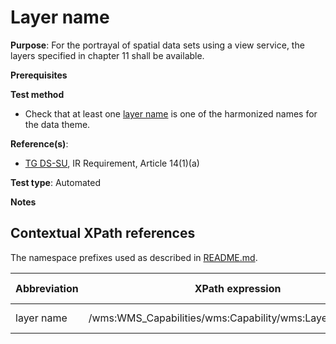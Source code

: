 # Layer name

**Purpose**: For the portrayal of spatial data sets using a view service, the layers specified in chapter 11 shall be available.

**Prerequisites**

**Test method**

* Check that at least one [layer name](#name) is one of the harmonized names for the data theme.

**Reference(s)**:

* [TG DS-SU](./README.md#ref_TG_DS_SU), IR Requirement, Article 14(1)(a)

**Test type**: Automated

**Notes**

## Contextual XPath references

The namespace prefixes used as described in [README.md](./README.md#namespaces).

Abbreviation                                     |  XPath expression												|  Parameter  value
------------------------------------------------ | ---------------------------------------------------------------	| ---------------------------------------------------------------
layer name <a name="name"></a> | /wms:WMS_Capabilities/wms:Capability/wms:Layer/wms:Name | ISO 19128
